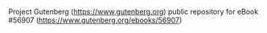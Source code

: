Project Gutenberg (https://www.gutenberg.org) public repository for
eBook #56907 (https://www.gutenberg.org/ebooks/56907)
